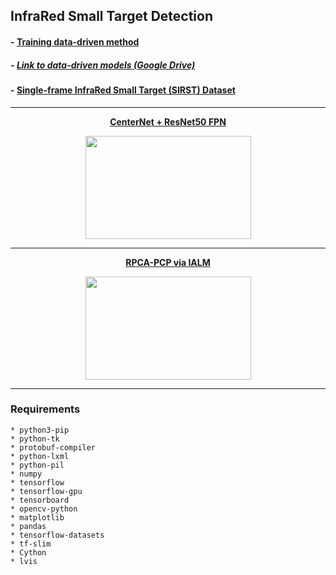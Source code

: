## InfraRed Small Target Detection


#### - [Training data-driven method](../main/TRAINING.md)
##### - [Link to data-driven models (Google Drive)](https://drive.google.com/drive/folders/1stVKaHgnLeXt2FOhygmljvOSr7PN-HNG?usp=sharing)


#### - [Single-frame InfraRed Small Target (SIRST) Dataset](https://github.com/YimianDai/sirst)

---

<p align="center">
   <a href="../main/data_driven_method"><b> CenterNet + ResNet50 FPN</b></a>
</p>
<p align="center">
  <img width="265" height="165" src="../main/data_driven_method/images/my_modified_resnet_04_04_0.3tp_Misc_320.jpg">
</p>

---

<p align="center">
  <a href="../main/model_driven_method"><b>RPCA-PCP via IALM</b></a>
</p>
<p align="center">
  <img width="265" height="165" src="../main/data_driven_method/images/FN__ialm_0.01_1000_150_Misc_320_target.jpg">
</p>

---

### Requirements
    * python3-pip
    * python-tk
    * protobuf-compiler
    * python-lxml
    * python-pil
    * numpy
    * tensorflow
    * tensorflow-gpu
    * tensorboard    
    * opencv-python
    * matplotlib
    * pandas
    * tensorflow-datasets
    * tf-slim
    * Cython
    * lvis

